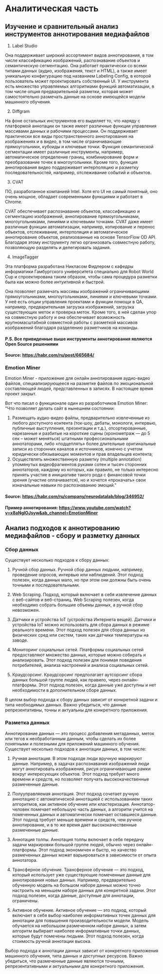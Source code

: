# Аналитическая часть 

## Изучение и сравнительный анализ инструментов аннотирования медиафайлов

1. Label Studio

Она поддерживает широкий ассортимент видов аннотирования, в том числе классификацию изображений, распознавание объектов и семантическую сегментацию. Она работает практически со всеми типами данных (аудио, изображения, текст и HTML), а также имеет уникальную конфигурацию под названием Labeling Config, в которой пользователь может проектировать собственный UI. У инструмента есть множество управляемых алгоритмами функций автоматизации, в том числе опция предварительной разметки, которая может самостоятельно размечать данные на основе имеющейся модели машинного обучения.

2. Diffgram

На фоне остальных инструментов его выделяет то, что наряду с платформой аннотации он также имеет различные функции управления массивами данных и рабочими процессами. Он поддерживает практически все виды пространственного аннотирования на изображениях и в видео, в том числе ограничивающие прямоугольники, кубоиды и ключевые точки. Функция семантической сегментации имеет различные инструменты, например, автоматическое определение границ, комбинирование форм и преобразование точек в многоугольники. Кроме того, функция аннотирования видео поддерживает интерполяцию и разметку последовательностей, например, отслеживание событий и объектов.

3. CVAT

ПО, разработанное компанией Intel. Хотя его UI не самый понятный, оно очень мощное, обладает современными функциями и работает в Chrome.

CVAT обеспечивает распознавание объектов, классификацию и сегментацию изображений, аннотирование прямоугольниками, многоугольниками, линиями и ключевыми точками. CVAT даже имеет различные функции автоматизации, например, копирование и перенос объектов, отслеживание, интерполяция и автоматическое аннотирование объектов, реализованные на основе TensorFlow OD API. Благодаря этому инструменту легко организовать совместную работу, позволяющую разделять и делегировать задания.

4. ImageTagger

Эта платформа разработана Никласом Фидлером с кафедры информатики Гамбургского университета специально для Robot World Cup и спроектирована таким образом, чтобы сама процедура разметки была как можно более интуитивной и быстрой.

Она позволяет размечать массивы изображений ограничивающими прямоугольниками, многоугольниками, линиями и ключевыми точками. У неё есть опции управления проектами и функции помощи в QA, например, предварительная загрузка изображений, загрузка существующих меток и проверка меток. Кроме того, в ней сделан упор на совместную работу и она обеспечивает возможность крупномасштабной совместной работы с разметкой массивов изображений благодаря разделению разметчиков на команды.

#### P.S. Все привиденные выше инструменты аннотирования являются Open Source решениями

#### Source: https://habr.com/ru/post/665684/

### Emotion Miner

Emotion Miner - приложение для онлайн аннотирования аудио-видео файлов, специализирующееся на разметке файлов по эмоциональной составляющей людей, представленных в записях. В настоящее время проект закрыт.

Вот что писал о функционале один из разработчиков Emotion Miner:
"Что позволяет делать сайт в нынешнем состоянии:
1. Размещать аудио-видео файлы, предварительно извлеченные из любого доступного контента (ток-шоу, дебаты, монологи, интервью, публичные выступления, презентации и т.д.), отсортированные, нарезанные и разбитые на короткие сцены (хронометраж — до 5 сек – может меняться) штатными профессиональными аннотаторами, либо «подцеплять» более длительные оригинальные записи из сторонних каналов и источников, конечно с учетом юридически обязывающих моментов и прав владельцев контента;
2. Осуществлять множественную разметку (multiple annotation) упомянутых видеофрагментов руками сотен и тысяч сторонних аннотаторов, каждому из которых, как правило, не только интересно принять участие в инициативе такого рода с финансовой точки зрения (участие оплачивается), но и хочется «прокачать» свои изначальные навыки по распознаванию эмоций."

#### Source: https://habr.com/ru/company/neurodatalab/blog/346952/
#### Пример аннотирования: https://www.youtube.com/watch?v=x8aNglOJsyw&ab_channel=EmotionMiner

## Анализ подходов к аннотированию медиафайлов - сбору и разметку данных

### Сбор данных

Существует несколько подходов к сбору данных:

1. Ручной сбор данных.
Ручной сбор данных людьми, например, проведение опросов, интервью или наблюдений. Этот подход полезен, когда данных мало, но при этом они должны быть очень точными и последовательными.

2. Web Scraping.
Подход, который включает в себя извлечение данных с веб-сайтов и веб-страниц. Web Scraping полезен, когда необходимо собрать большие объемы данных, а ручной сбор невозможен.

3. Датчики и устройства IoT (устройства Интернета вещей).
Датчики и устройства IoT можно использовать для сбора данных в режиме реального времени. Этот подход полезен для сбора данных из физических сред или систем, таких как датчики температуры на заводе.

4. Мониторинг социальных сетей.
Платформы социальных сетей предоставляют множество данных, которые можно собирать и анализировать. Этот подход полезен для понимая поведения потребителей, анализа настроений и анализа социальных сетей.

5. Краудсорсинг.
Краудсорсинг предполагает аутсорсинг сбора данных большой группе людей, как правило, через онлайн-платформы. Этот подход полезен, когда данные уже доступны и нет необходимости в дополнительном сборе данных.

В целом выбор подхода к сбору данных зависит от конкретной задачи и типа необходимых данных. Важно убедиться, что данные репрезентативны, точны и актуальны для конкретного приложения.

### Разметка данных

Аннотирование данных — это процесс добавления метаданных, меток или тегов к необработанным данным, чтобы сделать их более понятными и полезными для приложений машинного обучения. Существует несколько подходов к аннотации данных, в том числе:

1. Ручная аннотация.
В этом подходе люди вручную маркируют данные. Например, в задачах распознавания изображений люди могут аннотировать изображения, рисуя ограничивающие рамки вокруг интересующих объектов. Этот подход требует много времени и средств, но позволяет получать высококачественные размеченные данные.

2. Полууправляемая аннотация.
Этот подход сочетает ручную аннотацию с автоматической аннотацией с использованием таких алгоритмов, как активное обучение или кластеризация. Аннотатор-человек помечает небольшую часть данных, а алгоритм учится на помеченных данных и автоматически помечает оставшиеся данные. Этот подход требует меньше времени и средств, чем ручное аннотирование, и в то же время дает высококачественные размеченные данные.

3. Аннотация толпы.
Аннотация толпы включает в себя передачу задачи маркировки большой группе людей, обычно через онлайн-платформы. Этот подход экономичен и быстр, но качество размеченных данных может варьироваться в зависимости от опыта аннотатора.

4. Трансферное обучение.
Трансферное обучение — это подход, который использует уже существующие помеченные данные для аннотирования новых данных. Например, предварительно обученную модель на большом наборе данных можно точно настроить на меньшем наборе данных для конкретной задачи. Этот подход полезен, когда данные, доступные для аннотации, ограничены.

5. Активное обучение.
Активное обучение — это подход, который включает в себя выбор наиболее информативных точек данных для аннотации для повышения производительности модели. Модель обучается на небольшом размеченном наборе данных, а затем алгоритм выбирает наиболее информативные точки данных, которые будут помечены людьми. Этот подход полезен, когда стоимость ручной аннотации высока.

Выбор подхода к аннотации данных зависит от конкретного приложения машинного обучения, типа данных и доступных ресурсов. Важно убедиться, что размеченные данные являются точными, репрезентативными и актуальными для конкретного приложения.